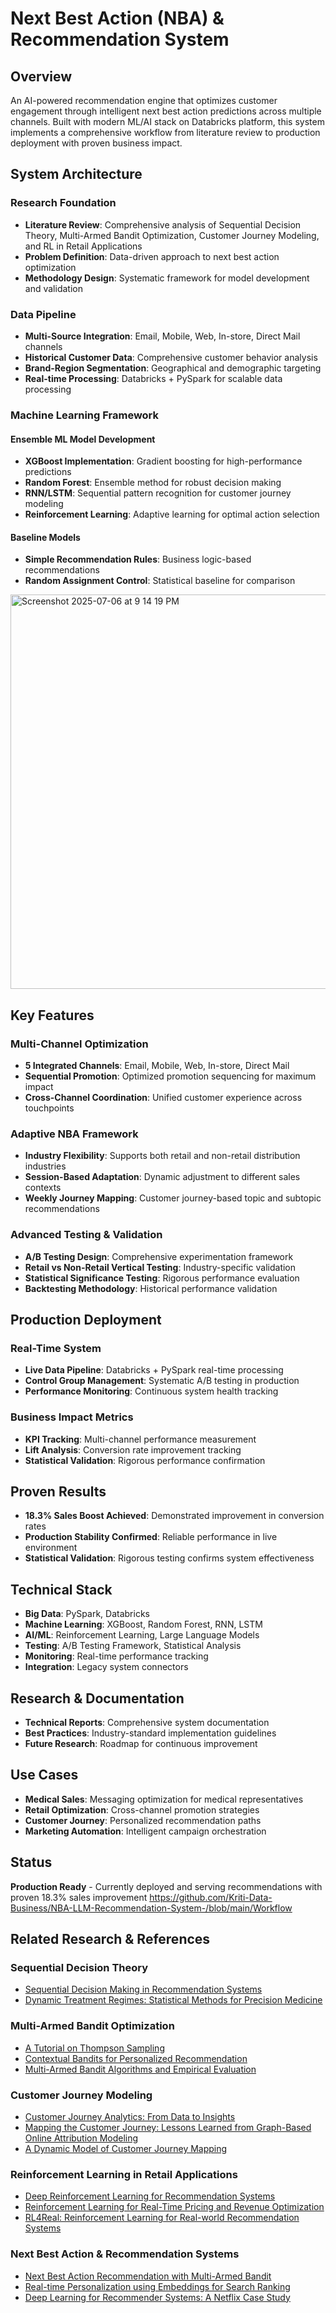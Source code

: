 # Next Best Action (NBA) & Recommendation System

## Overview
An AI-powered recommendation engine that optimizes customer engagement through intelligent next best action predictions across multiple channels. Built with modern ML/AI stack on Databricks platform, this system implements a comprehensive workflow from literature review to production deployment with proven business impact.

## System Architecture

### Research Foundation
- **Literature Review**: Comprehensive analysis of Sequential Decision Theory, Multi-Armed Bandit Optimization, Customer Journey Modeling, and RL in Retail Applications
- **Problem Definition**: Data-driven approach to next best action optimization
- **Methodology Design**: Systematic framework for model development and validation

### Data Pipeline
- **Multi-Source Integration**: Email, Mobile, Web, In-store, Direct Mail channels
- **Historical Customer Data**: Comprehensive customer behavior analysis
- **Brand-Region Segmentation**: Geographical and demographic targeting
- **Real-time Processing**: Databricks + PySpark for scalable data processing

### Machine Learning Framework
#### Ensemble ML Model Development
- **XGBoost Implementation**: Gradient boosting for high-performance predictions
- **Random Forest**: Ensemble method for robust decision making
- **RNN/LSTM**: Sequential pattern recognition for customer journey modeling
- **Reinforcement Learning**: Adaptive learning for optimal action selection

#### Baseline Models
- **Simple Recommendation Rules**: Business logic-based recommendations
- **Random Assignment Control**: Statistical baseline for comparison
<img width="631" alt="Screenshot 2025-07-06 at 9 14 19 PM" src="https://github.com/user-attachments/assets/c6e85a7c-f96d-448e-9b4b-91e0c628f11b" />

## Key Features

### Multi-Channel Optimization
- **5 Integrated Channels**: Email, Mobile, Web, In-store, Direct Mail
- **Sequential Promotion**: Optimized promotion sequencing for maximum impact
- **Cross-Channel Coordination**: Unified customer experience across touchpoints

### Adaptive NBA Framework
- **Industry Flexibility**: Supports both retail and non-retail distribution industries
- **Session-Based Adaptation**: Dynamic adjustment to different sales contexts
- **Weekly Journey Mapping**: Customer journey-based topic and subtopic recommendations

### Advanced Testing & Validation
- **A/B Testing Design**: Comprehensive experimentation framework
- **Retail vs Non-Retail Vertical Testing**: Industry-specific validation
- **Statistical Significance Testing**: Rigorous performance evaluation
- **Backtesting Methodology**: Historical performance validation

## Production Deployment

### Real-Time System
- **Live Data Pipeline**: Databricks + PySpark real-time processing
- **Control Group Management**: Systematic A/B testing in production
- **Performance Monitoring**: Continuous system health tracking

### Business Impact Metrics
- **KPI Tracking**: Multi-channel performance measurement
- **Lift Analysis**: Conversion rate improvement tracking
- **Statistical Validation**: Rigorous performance confirmation

## Proven Results
- **18.3% Sales Boost Achieved**: Demonstrated improvement in conversion rates
- **Production Stability Confirmed**: Reliable performance in live environment
- **Statistical Validation**: Rigorous testing confirms system effectiveness

## Technical Stack
- **Big Data**: PySpark, Databricks
- **Machine Learning**: XGBoost, Random Forest, RNN, LSTM
- **AI/ML**: Reinforcement Learning, Large Language Models
- **Testing**: A/B Testing Framework, Statistical Analysis
- **Monitoring**: Real-time performance tracking
- **Integration**: Legacy system connectors

## Research & Documentation
- **Technical Reports**: Comprehensive system documentation
- **Best Practices**: Industry-standard implementation guidelines
- **Future Research**: Roadmap for continuous improvement

## Use Cases
- **Medical Sales**: Messaging optimization for medical representatives
- **Retail Optimization**: Cross-channel promotion strategies
- **Customer Journey**: Personalized recommendation paths
- **Marketing Automation**: Intelligent campaign orchestration

## Status
**Production Ready** - Currently deployed and serving recommendations with proven 18.3% sales improvement
https://github.com/Kriti-Data-Business/NBA-LLM-Recommendation-System-/blob/main/Workflow
## Related Research & References

### Sequential Decision Theory
- [Sequential Decision Making in Recommendation Systems](https://arxiv.org/abs/1801.00686)
- [Dynamic Treatment Regimes: Statistical Methods for Precision Medicine](https://www.springer.com/gp/book/9783319281087)

### Multi-Armed Bandit Optimization
- [A Tutorial on Thompson Sampling](https://web.stanford.edu/~bvr/pubs/TS_Tutorial.pdf)
- [Contextual Bandits for Personalized Recommendation](https://arxiv.org/abs/1909.06892)
- [Multi-Armed Bandit Algorithms and Empirical Evaluation](https://link.springer.com/chapter/10.1007/978-3-642-17711-8_1)

### Customer Journey Modeling
- [Customer Journey Analytics: From Data to Insights](https://www.sciencedirect.com/science/article/pii/S0167811618300181)
- [Mapping the Customer Journey: Lessons Learned from Graph-Based Online Attribution Modeling](https://dl.acm.org/doi/10.1145/2872427.2883050)
- [A Dynamic Model of Customer Journey Mapping](https://journals.sagepub.com/doi/10.1177/0022242919841877)

### Reinforcement Learning in Retail Applications
- [Deep Reinforcement Learning for Recommendation Systems](https://arxiv.org/abs/1801.00209)
- [Reinforcement Learning for Real-Time Pricing and Revenue Optimization](https://pubsonline.informs.org/doi/10.1287/mnsc.2018.3241)
- [RL4Real: Reinforcement Learning for Real-world Recommendation Systems](https://arxiv.org/abs/1909.04847)

### Next Best Action & Recommendation Systems
- [Next Best Action Recommendation with Multi-Armed Bandit](https://ieeexplore.ieee.org/document/8970700)
- [Real-time Personalization using Embeddings for Search Ranking](https://dl.acm.org/doi/10.1145/3219819.3219885)
- [Deep Learning for Recommender Systems: A Netflix Case Study](https://dl.acm.org/doi/10.1145/3298689.3346997)
